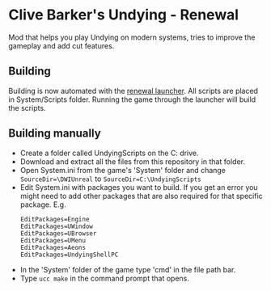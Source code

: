 # Clive Barker's Undying - Renewal
Mod that helps you play Undying on modern systems, tries to improve the gameplay and add cut features.

## Building
  Building is now automated with the [renewal launcher](https://www.moddb.com/mods/undying-renewal1). All scripts are placed in System/Scripts folder. Running the game through the launcher will build the scripts.

## Building manually
  - Create a folder called UndyingScripts on the C: drive.
  - Download and extract all the files from this repository in that folder.
  - Open System.ini from the game's 'System' folder and change `SourceDir=\DWIUnreal` to `SourceDir=C:\UndyingScripts`
  - Edit System.ini with packages you want to build. If you get an error you might need to add other packages that are also required for that specific package. E.g.
    ```
    EditPackages=Engine
    EditPackages=UWindow
    EditPackages=UBrowser
    EditPackages=UMenu
    EditPackages=Aeons
    EditPackages=UndyingShellPC
    ```
  - In the 'System' folder of the game type 'cmd' in the file path bar.
  - Type `ucc make` in the command prompt that opens.
